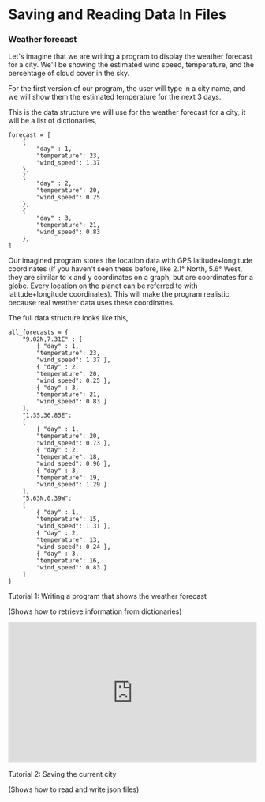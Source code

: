 # Saving and Reading Data In Files

### Weather forecast

Let's imagine that we are writing a program to display the weather forecast for a city. We'll be showing the estimated wind speed, temperature, and the percentage of cloud cover in the sky.

For the first version of our program, the user will type in a city name, and we will show them the estimated temperature for the next 3 days.

This is the data structure we will use for the weather forecast for a city, it will be a list of dictionaries,

```
forecast = [
    { 
        "day" : 1,
        "temperature": 23,
        "wind_speed": 1.37
    },
    {
        "day" : 2,
        "temperature": 20,
        "wind_speed": 0.25
    },
    {
        "day" : 3,
        "temperature": 21,
        "wind_speed": 0.83
    },
]
```

Our imagined program stores the location data with GPS latitude+longitude coordinates (if you haven't seen these before, like 2.1° North, 5.6° West, they are similar to x and y coordinates on a graph, but are coordinates for a globe. Every location on the planet can be referred to with latitude+longitude coordinates). This will make the program realistic, because real weather data uses these coordinates.

The full data structure looks like this,

```
all_forecasts = {
    "9.02N,7.31E" : [
        { "day" : 1,
        "temperature": 23,
        "wind_speed": 1.37 },
        { "day" : 2,
        "temperature": 20,
        "wind_speed": 0.25 },
        { "day" : 3,
        "temperature": 21,
        "wind_speed": 0.83 }
    ], 
    "1.3S,36.85E":
    [
        { "day" : 1,
        "temperature": 20,
        "wind_speed": 0.73 },
        { "day" : 2,
        "temperature": 18,
        "wind_speed": 0.96 },
        { "day" : 3,
        "temperature": 19,
        "wind_speed": 1.29 }
    ],
    "5.63N,0.39W":
    [
        { "day" : 1,
        "temperature": 15,
        "wind_speed": 1.31 },
        { "day" : 2,
        "temperature": 13,
        "wind_speed": 0.24 },
        { "day" : 3,
        "temperature": 16,
        "wind_speed": 0.83 }
    ]
}
```

Tutorial 1: Writing a program that shows the weather forecast

(Shows how to retrieve information from dictionaries)

<div style="position: relative; padding-bottom: 56.25%; height: 0;"><iframe width="560" height="315"  src="https://tempclip.com/embed/U39GzGgC2otu2HR"  frameborder="0" webkitallowfullscreen mozallowfullscreen allowfullscreen style="position: absolute; top: 0; left: 0; width: 100%; height: 100%;"></iframe></div>

Tutorial 2: Saving the current city

(Shows how to read and write json files)




<!--
Tutorial video:
* run and try it. with city that matches. with city that does not match
* write a show_weather function that shows it better
def show_weather(weather_data_list):
    for weather_data in weather_data_list:
        day_number = weather_data['day']
        temperature = weather_data['temperature']
        wind_speed = weather_data['wind_speed']
        print(f'On day {day}:')
        print(f'temperature = {temperature}:')
        print(f'wind speed = {wind_speed}:')
        
        
* add accra to the list
5.63°N,0.39°W

video part 2

# We now have a working program that shows the weather.
# In a real-world version of the program,
# we would be reading the data from another place.


# Let's load the data from a file.
# We'll use the "json" format mentioned in Programming 1.
# json is a format to store dictionaries and lists into a file, 
# and when we read from the file,
# we'll get the dictionaries and lists back.


# First we'll change the program to read from a json file.

copy to all_forecasts.json
make all_forecasts have quotes

import json
with open('all_weather_data.json', 'r') as f:
    all_weather_data = json.load(f)
    all_forecasts = all_weather_data['all_forecasts']

# Check that the program still works

# We've now learned how to read the data from a json file.
# Now we'll learn how to write data to a json file.
# We'll add a feature to the program.
# We will store the current city so that the user doesn't have to type it in each time.

if 'current_city' not in all_weather_data:
    current_city = input('What is the current city where you want to see the weather?')
    all_weather_data['current_city'] = current_city
    with open('all_weather_data.json', 'w') as f:
        json.dump(all_weather_data, f)
else:
    current_city = all_weather_data['current_city']

# now, the next time we run the program, it will remember the city.

open json to see it there

# An exercise for you:
# At the end of the program, ask the user if they would like to change the current city.
# if they type yes, let them type in a city, and store that as the current city.


* 

* add saved

# add it to the xml
    # temporary, just for testing, we will delete later
add "saved_city": "Nairobi" to the top
add a print statement saying 
    saved_city = all_weather_data['all_weather_data']
    print(f'the saved city is {saved_city}')
    all_weather_data['saved_city'] = city_name
    with open('all_weather_data.json', 'w') as f:
        json.dump(all_weather_data, f)


def show_weather():
    with open('all_weather_data.json', 'r') as f:
        all_weather_data = json.load(f)
        
    saved_city = all_weather_data['saved_city']
    if city_name not in map_city_to_coords:
        print('We do not have coordinates for that city.')
    else:
        coords = map_city_to_coords[city_name]
        print(all_forecasts[coords])
    
    should_change_city_name = input('Change current city? yes/no')
    if should_change_city_name == 'yes':
        city_name = input('Please enter a city name:')
        if city_name not in map_city_to_coords:
            print('We do not have coordinates for that city.')
        else:
            all_weather_data['saved_city'] = city_name
            with open('all_weather_data.json', 'w') as f:
                json.dump(all_weather_data, f)

-->
